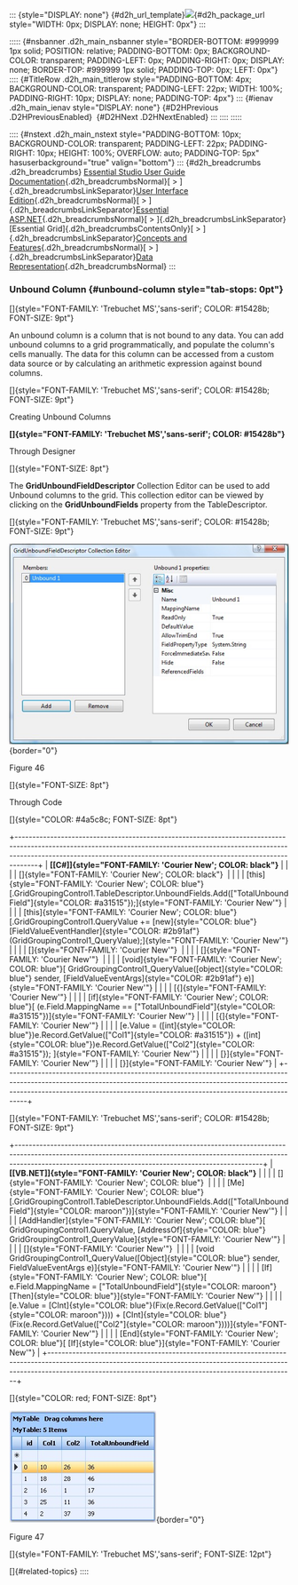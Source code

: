 ::: {style="DISPLAY: none"}
[](ms-xhelp:///?Id=d2h_url_template){#d2h_url_template}![](!package_url!){#d2h_package_url style="WIDTH: 0px; DISPLAY: none; HEIGHT: 0px"}
:::

::::: {#nsbanner .d2h_main_nsbanner style="BORDER-BOTTOM: #999999 1px solid; POSITION: relative; PADDING-BOTTOM: 0px; BACKGROUND-COLOR: transparent; PADDING-LEFT: 0px; PADDING-RIGHT: 0px; DISPLAY: none; BORDER-TOP: #999999 1px solid; PADDING-TOP: 0px; LEFT: 0px"}
:::: {#TitleRow .d2h_main_titlerow style="PADDING-BOTTOM: 4px; BACKGROUND-COLOR: transparent; PADDING-LEFT: 22px; WIDTH: 100%; PADDING-RIGHT: 10px; DISPLAY: none; PADDING-TOP: 4px"}
::: {#ienav .d2h_main_ienav style="DISPLAY: none"}
[](ms-xhelp:///?Id=f3a51a79-9cd6-4628-8ec5-97118752f4f8){#D2HPrevious .D2HPreviousEnabled}  [](ms-xhelp:///?Id=7105d4fb-13b9-4830-9279-67084702e356){#D2HNext .D2HNextEnabled}
:::
::::
:::::

:::: {#nstext .d2h_main_nstext style="PADDING-BOTTOM: 10px; BACKGROUND-COLOR: transparent; PADDING-LEFT: 22px; PADDING-RIGHT: 10px; HEIGHT: 100%; OVERFLOW: auto; PADDING-TOP: 5px" hasuserbackground="true" valign="bottom"}
::: {#d2h_breadcrumbs .d2h_breadcrumbs}
[Essential Studio User Guide Documentation](ms-xhelp:///?Id=12457748-09e3-4d74-a240-8e049cedf030){.d2h_breadcrumbsNormal}[ \> ]{.d2h_breadcrumbsLinkSeparator}[User Interface Edition](ms-xhelp:///?Id=c29296b7-531c-413b-a0ec-488ca1f7f669){.d2h_breadcrumbsNormal}[ \> ]{.d2h_breadcrumbsLinkSeparator}[Essential ASP.NET](ms-xhelp:///?Id=25c35330-c127-4dad-9a92-ed79dc7261a6){.d2h_breadcrumbsNormal}[ \> ]{.d2h_breadcrumbsLinkSeparator}[Essential Grid]{.d2h_breadcrumbsContentsOnly}[ \> ]{.d2h_breadcrumbsLinkSeparator}[Concepts and Features](ms-xhelp:///?Id=9e489974-524d-457c-9881-e458b1321685){.d2h_breadcrumbsNormal}[ \> ]{.d2h_breadcrumbsLinkSeparator}[Data Representation](ms-xhelp:///?Id=655eb33e-7999-4728-9936-2c769f430e87){.d2h_breadcrumbsNormal}
:::

### Unbound Column {#unbound-column style="tab-stops: 0pt"}

[]{style="FONT-FAMILY: 'Trebuchet MS','sans-serif'; COLOR: #15428b; FONT-SIZE: 9pt"} 

An unbound column is a column that is not bound to any data. You can add unbound columns to a grid programmatically, and populate the column\'s cells manually. The data for this column can be accessed from a custom data source or by calculating an arithmetic expression against bound columns.

[]{style="FONT-FAMILY: 'Trebuchet MS','sans-serif'; COLOR: #15428b; FONT-SIZE: 9pt"} 

Creating Unbound Columns

**[]{style="FONT-FAMILY: 'Trebuchet MS','sans-serif'; COLOR: #15428b"}** 

Through Designer

[]{style="FONT-SIZE: 8pt"} 

The **GridUnboundFieldDescriptor** Collection Editor can be used to add Unbound columns to the grid. This collection editor can be viewed by clicking on the **GridUnboundFields** property from the TableDescriptor.

[]{style="FONT-FAMILY: 'Trebuchet MS','sans-serif'; COLOR: #15428b; FONT-SIZE: 9pt"} 

![](ImagesExt/image68_53.jpg){border="0"}

Figure 46

[]{style="FONT-SIZE: 8pt"} 

Through Code

[]{style="COLOR: #4a5c8c; FONT-SIZE: 8pt"} 

+------------------------------------------------------------------------------------------------------------------------------------------------------------------------------------------------------------------------------------------------+
| **[\[C#\]]{style="FONT-FAMILY: 'Courier New'; COLOR: black"}**                                                                                                                                                                                 |
|                                                                                                                                                                                                                                                |
| []{style="FONT-FAMILY: 'Courier New'; COLOR: black"}                                                                                                                                                                                           |
|                                                                                                                                                                                                                                                |
| [this]{style="FONT-FAMILY: 'Courier New'; COLOR: blue"}[.GridGroupingControl1.TableDescriptor.UnboundFields.Add([\"TotalUnboundField\"]{style="COLOR: #a31515"});]{style="FONT-FAMILY: 'Courier New'"}                                         |
|                                                                                                                                                                                                                                                |
| [this]{style="FONT-FAMILY: 'Courier New'; COLOR: blue"}[.GridGroupingControl1.QueryValue += [new]{style="COLOR: blue"} [FieldValueEventHandler]{style="COLOR: #2b91af"}(GridGroupingControl1_QueryValue);]{style="FONT-FAMILY: 'Courier New'"} |
|                                                                                                                                                                                                                                                |
| []{style="FONT-FAMILY: 'Courier New'"}                                                                                                                                                                                                         |
|                                                                                                                                                                                                                                                |
| []{style="FONT-FAMILY: 'Courier New'"}                                                                                                                                                                                                         |
|                                                                                                                                                                                                                                                |
| [void]{style="FONT-FAMILY: 'Courier New'; COLOR: blue"}[ GridGroupingControl1_QueryValue([object]{style="COLOR: blue"} sender, [FieldValueEventArgs]{style="COLOR: #2b91af"} e)]{style="FONT-FAMILY: 'Courier New'"}                           |
|                                                                                                                                                                                                                                                |
| [{]{style="FONT-FAMILY: 'Courier New'"}                                                                                                                                                                                                        |
|                                                                                                                                                                                                                                                |
| [if]{style="FONT-FAMILY: 'Courier New'; COLOR: blue"}[ (e.Field.MappingName == [\"TotalUnboundField\"]{style="COLOR: #a31515"})]{style="FONT-FAMILY: 'Courier New'"}                                                                           |
|                                                                                                                                                                                                                                                |
| [{]{style="FONT-FAMILY: 'Courier New'"}                                                                                                                                                                                                        |
|                                                                                                                                                                                                                                                |
| [e.Value = ([int]{style="COLOR: blue"})e.Record.GetValue([\"Col1\"]{style="COLOR: #a31515"}) + ([int]{style="COLOR: blue"})e.Record.GetValue([\"Col2\"]{style="COLOR: #a31515"}); ]{style="FONT-FAMILY: 'Courier New'"}                        |
|                                                                                                                                                                                                                                                |
| [}]{style="FONT-FAMILY: 'Courier New'"}                                                                                                                                                                                                        |
|                                                                                                                                                                                                                                                |
| [}]{style="FONT-FAMILY: 'Courier New'"}                                                                                                                                                                                                        |
+------------------------------------------------------------------------------------------------------------------------------------------------------------------------------------------------------------------------------------------------+

[]{style="FONT-FAMILY: 'Trebuchet MS','sans-serif'; COLOR: #15428b; FONT-SIZE: 9pt"} 

+---------------------------------------------------------------------------------------------------------------------------------------------------------------------------------------------------------------------------------+
| **[\[VB.NET\]]{style="FONT-FAMILY: 'Courier New'; COLOR: black"}**                                                                                                                                                              |
|                                                                                                                                                                                                                                 |
| []{style="FONT-FAMILY: 'Courier New'; COLOR: blue"}                                                                                                                                                                             |
|                                                                                                                                                                                                                                 |
| [Me]{style="FONT-FAMILY: 'Courier New'; COLOR: blue"}[.GridGroupingControl1.TableDescriptor.UnboundFields.Add([\"TotalUnboundField\"]{style="COLOR: maroon"})]{style="FONT-FAMILY: 'Courier New'"}                              |
|                                                                                                                                                                                                                                 |
| [AddHandler]{style="FONT-FAMILY: 'Courier New'; COLOR: blue"}[ GridGroupingControl1.QueryValue, [AddressOf]{style="COLOR: blue"} GridGroupingControl1_QueryValue]{style="FONT-FAMILY: 'Courier New'"}                           |
|                                                                                                                                                                                                                                 |
| []{style="FONT-FAMILY: 'Courier New'"}                                                                                                                                                                                          |
|                                                                                                                                                                                                                                 |
| [void GridGroupingControl1_QueryValue([Object]{style="COLOR: blue"} sender, FieldValueEventArgs e)]{style="FONT-FAMILY: 'Courier New'"}                                                                                         |
|                                                                                                                                                                                                                                 |
| [If]{style="FONT-FAMILY: 'Courier New'; COLOR: blue"}[ e.Field.MappingName = [\"TotalUnboundField\"]{style="COLOR: maroon"} [Then]{style="COLOR: blue"}]{style="FONT-FAMILY: 'Courier New'"}                                    |
|                                                                                                                                                                                                                                 |
| [e.Value = [CInt]{style="COLOR: blue"}(Fix(e.Record.GetValue([\"Col1\"]{style="COLOR: maroon"}))) + [CInt]{style="COLOR: blue"}(Fix(e.Record.GetValue([\"Col2\"]{style="COLOR: maroon"})))]{style="FONT-FAMILY: 'Courier New'"} |
|                                                                                                                                                                                                                                 |
| [End]{style="FONT-FAMILY: 'Courier New'; COLOR: blue"}[ [If]{style="COLOR: blue"}]{style="FONT-FAMILY: 'Courier New'"}                                                                                                          |
+---------------------------------------------------------------------------------------------------------------------------------------------------------------------------------------------------------------------------------+

[]{style="COLOR: red; FONT-SIZE: 8pt"} 

![](ImagesExt/image68_54.jpg){border="0"}

Figure 47

[]{style="FONT-FAMILY: 'Trebuchet MS','sans-serif'; FONT-SIZE: 12pt"} 

[]{#related-topics}
::::
